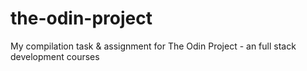 # the-odin-project
My compilation task &amp; assignment for The Odin Project - an full stack development courses
